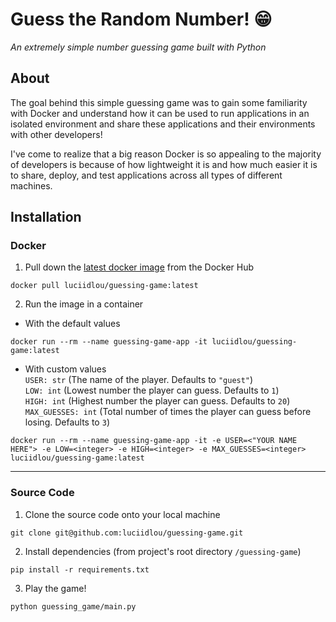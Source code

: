 # Guess the Random Number! :grin:
*An extremely simple number guessing game built with Python*
## About
The goal behind this simple guessing game was to gain some familiarity with Docker and understand how it can be used to run applications in an isolated environment and share these applications and their environments with other developers!

I've come to realize that a big reason Docker is so appealing to the majority of developers is because of how lightweight it is and how much easier it is to share, deploy, and test applications across all types of different machines.
## Installation
### Docker
1. Pull down the [latest docker image](https://hub.docker.com/repository/docker/luciidlou/guessing-game/general) from the Docker Hub
```
docker pull luciidlou/guessing-game:latest
```
2. Run the image in a container 
- With the default values
```
docker run --rm --name guessing-game-app -it luciidlou/guessing-game:latest
```
- With custom values  
`USER: str` (The name of the player. Defaults to `"guest"`)  
`LOW: int` (Lowest number the player can guess. Defaults to `1`)  
`HIGH: int` (Highest number the player can guess. Defaults to `20`)  
`MAX_GUESSES: int` (Total number of times the player can guess before losing. Defaults to `3`)
```
docker run --rm --name guessing-game-app -it -e USER=<"YOUR NAME HERE"> -e LOW=<integer> -e HIGH=<integer> -e MAX_GUESSES=<integer> luciidlou/guessing-game:latest
```
---
### Source Code
1. Clone the source code onto your local machine
```
git clone git@github.com:luciidlou/guessing-game.git
```
2. Install dependencies (from project's root directory `/guessing-game`)
```
pip install -r requirements.txt
```
3. Play the game!
```
python guessing_game/main.py
```
